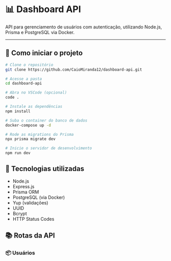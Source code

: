 # 📊 Dashboard API

API para gerenciamento de usuários com autenticação, utilizando Node.js, Prisma e PostgreSQL via Docker.

---

## 🚀 Como iniciar o projeto

```bash
# Clone o repositório
git clone https://github.com/CaioMiranda12/dashboard-api.git

# Acesse a pasta
cd dashboard-api

# Abra no VSCode (opcional)
code .

# Instale as dependências
npm install

# Suba o container do banco de dados
docker-compose up -d

# Rode as migrations do Prisma
npx prisma migrate dev

# Inicie o servidor de desenvolvimento
npm run dev
```

## 🧪 Tecnologias utilizadas
- Node.js
- Express.js
- Prisma ORM
- PostgreSQL (via Docker)
- Yup (validações)
- UUID
- Bcrypt
- HTTP Status Codes

## 📚 Rotas da API

### 📦 Usuários
